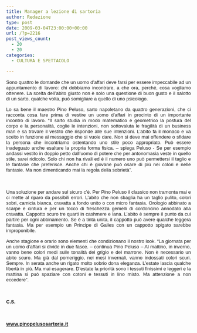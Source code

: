 ```yaml
---
title: Manager a lezione di sartoria
author: Redazione
type: post
date: 2009-03-04T23:00:00+00:00
url: /?p=2216
post_views_count:
  - 20
  - 20
categories:
  - CULTURA E SPETTACOLO

---
```

<p style="text&#45;align: justify; ">
  <font face="Tahoma, sans&#45;serif"><font size="2">Sono quattro le domande che un uomo d&rsquo;affari deve farsi per essere impeccabile ad un appuntamento di lavoro: chi dobbiamo incontrare, a che ora, perch&eacute;, cosa vogliamo ottenere. La scelta dell&rsquo;abito giusto non &egrave; solo una questione di buon gusto e il salotto di un sarto, qualche volta, pu&ograve; somigliare a quello di uno psicologo.</font></font>
</p>

<p align="justify" style="margin&#45;bottom: 0cm">
  <font face="Tahoma, sans&#45;serif"><font size="2">Lo sa bene il maestro Pino Peluso, sarto napoletano da quattro generazioni, che ci racconta cosa fare prima di vestire un uomo d&rsquo;affari in procinto di un importante incontro di lavoro. &ldquo;Il sarto studia in modo matematico e geometrico la postura del corpo e la personalit&agrave;, coglie le intenzioni, non sottovaluta le fragilit&agrave; di un business man e sa trovare il vestito che risponde alle sue intenzioni. L&rsquo;abito fa il monaco e va scelto in funzione al messaggio che si vuole dare. Non si deve mai offendere o sfidare la persona che incontriamo ostentando uno stile poco appropriato. Pu&ograve; essere inadeguato anche esaltare la propria forma fisica. &ndash; spiega Peluso &#45; Se per esempio andassi vestito in doppio petto dall&rsquo;uomo di potere che per antonomasia veste in quello stile, sarei ridicolo. Solo chi non ha rivali ed &egrave; il numero uno pu&ograve; permettersi il taglio e le fantasie che preferisce. Anche chi &egrave; giovane pu&ograve; osare di pi&ugrave; nei colori e nelle fantasie. Ma non dimenticando mai la regola della sobriet&agrave;&rdquo;.</font></font>
</p>

<p align="justify" style="margin&#45;bottom: 0cm">
  &nbsp;
</p>

<p align="justify" style="margin&#45;bottom: 0cm">
  <font face="Tahoma, sans&#45;serif"><font size="2">Una soluzione per andare sul sicuro c&rsquo;&egrave;. Per Pino Peluso il classico non tramonta mai e ci mette al riparo da possibili errori. L&rsquo;abito che non sbaglia ha un taglio pulito, colori sobri, camicia bianca, cravatta a fondo unito o con micro fantasia. Orologio abbinato a scarpe e cintura e per un tocco di freschezza gemelli di cordoncino annodato alla cravatta. Cappotto scuro tre quarti in cashmere e lana. L&rsquo;abito &egrave; sempre il punto da cui partire per ogni abbinamento. Se &egrave; a tinta unita, il cappotto pu&ograve; avere qualche leggera fantasia. Ma per esempio un Principe di Galles con un cappotto spigato sarebbe improponibile. </font></font>
</p>

<p align="justify" style="margin&#45;bottom: 0cm">
  <font face="Tahoma, sans&#45;serif"><font size="2">Anche stagione e orario sono elementi che condizionano il nostro look. &ldquo;La giornata per un uomo d&rsquo;affari si divide in due fasce. &ndash; continua Pino Peluso &ndash; Al mattino, in inverno, vanno bene colori medi sulle tonalit&agrave; del grigio e del marrone. Non &egrave; necessario un abito scuro. Ma gi&agrave; dal pomeriggio, nei mesi invernali, vanno indossati colori scuri. Sempre. In serata anche un rigato molto sobrio dona eleganza. L&rsquo;estate lascia qualche libert&agrave; in pi&ugrave;. Ma mai esagerare. D&rsquo;estate la priorit&agrave; sono i tessuti finissimi e leggeri e la mattina si pu&ograve; spaziare con cotoni e tessuti in lino misto. Ma attenzione a non eccedere&rdquo;.</font></font>
</p>

<p align="justify" style="margin&#45;bottom: 0cm">
  &nbsp;
</p>

<p align="justify" style="margin&#45;bottom: 0cm">
  <font face="Tahoma, sans&#45;serif"><font size="2"><strong>C.S.</strong></font></font>
</p>

<p align="justify" style="margin&#45;bottom: 0cm">
  &nbsp;
</p>

<p align="justify" style="margin&#45;bottom: 0cm">
  <strong><font size="2"><a href="https://www.pinopelusosartoria.it/">www.pinopelusosartoria.it</a> </font></strong>
</p>